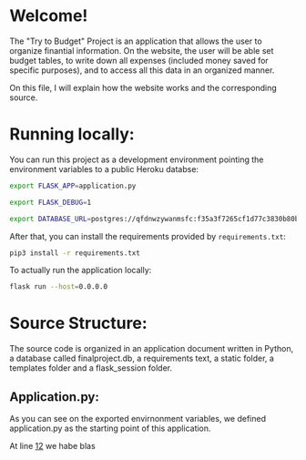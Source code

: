# Welcome!

The "Try to Budget" Project is an application that allows the user to organize finantial information. On the website, the user will be able set budget tables, to write down all expenses (included money saved for specific purposes), and to access all this data in an organized manner.

On this file, I will explain how the website works and the corresponding source.

# Running locally:

You can run this project as a development environment pointing the environment variables to a public Heroku databse: 

```bash
export FLASK_APP=application.py

export FLASK_DEBUG=1

export DATABASE_URL=postgres://qfdnwzywanmsfc:f35a3f7265cf1d77c3830b80b5fa8a2ee52fd0c5dbe57e12c6899f957f6aae65@ec2-54-75-246-118.eu-west-1.compute.amazonaws.com:5432/d4bj04sp4c9slq
```

After that, you can install the requirements provided by `requirements.txt`:

```bash
pip3 install -r requirements.txt
```
To actually run the application locally:

```bash
flask run --host=0.0.0.0
```

# Source Structure:

The source code is organized in an application document written in Python, a database called finalproject.db, a requirements text, a static folder, a templates folder and a flask_session folder.

## Application.py:

As you can see on the exported envirnonment variables, we defined application.py as the starting point of this application.

At line [12](https://github.com/danielamlins/Finalprojectcs50/blob/master/application.py#L12) we habe blas
